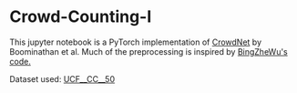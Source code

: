 # Crowd-Counting-I
This jupyter notebook is a PyTorch implementation of <a href="https://arxiv.org/abs/1608.06197">CrowdNet</a> by Boominathan et al. Much of the preprocessing is inspired by <a href="https://github.com/BingzheWu/pytorch_crowd_count">BingZheWu's code.</a>

Dataset used: <a href="http://crcv.ucf.edu/data/crowd_counting.php">UCF__CC__50</a>


